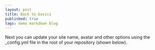 ```yaml
---
layout: post
title: Back to basics
published: true
tags: demo markdown blog
---
```


Next you can update your site name, avatar and other options using the _config.yml file in the root of your repository (shown below).
